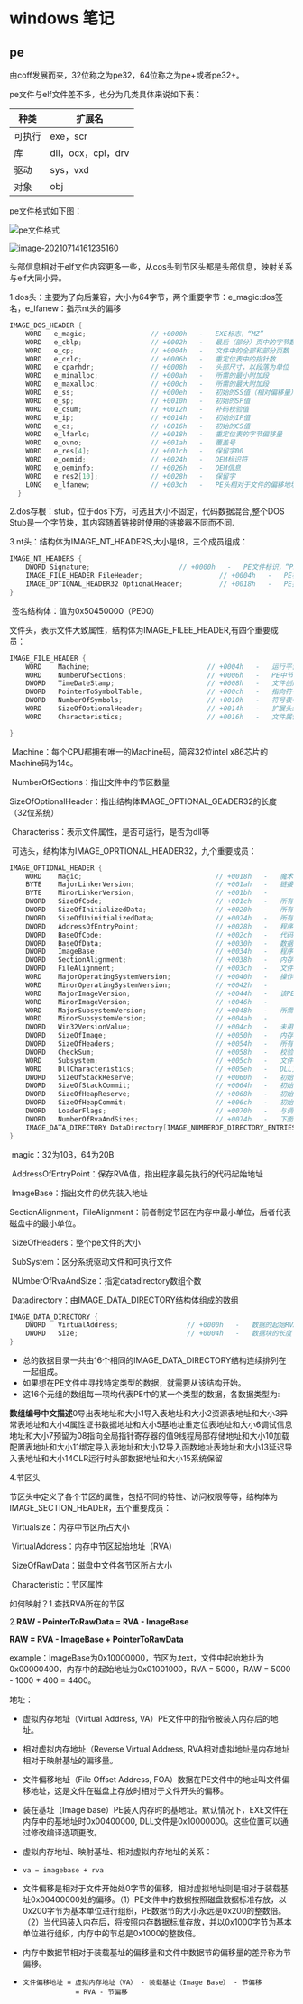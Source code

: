 # windows 笔记

## pe

由coff发展而来，32位称之为pe32，64位称之为pe+或者pe32+。

pe文件与elf文件差不多，也分为几类具体来说如下表：

| 种类   | 扩展名             |
| ------ | ------------------ |
| 可执行 | exe，scr           |
| 库     | dll，ocx，cpl，drv |
| 驱动   | sys，vxd           |
| 对象   | obj                |

pe文件格式如下图：

![pe文件格式](../assets/post/pe文件格式.png)

![image-20210714161235160](../assets/post/image-20210714161235160.png)

头部信息相对于elf文件内容更多一些，从cos头到节区头都是头部信息，映射关系与elf大同小异。

1.dos头：主要为了向后兼容，大小为64字节，两个重要字节：e_magic:dos签名，e_lfanew：指示nt头的偏移

```c
IMAGE_DOS_HEADER {
    WORD   e_magic;                // +0000h   -   EXE标志，“MZ”
    WORD   e_cblp;                 // +0002h   -   最后（部分）页中的字节数
    WORD   e_cp;                   // +0004h   -   文件中的全部和部分页数
    WORD   e_crlc;                 // +0006h   -   重定位表中的指针数
    WORD   e_cparhdr;              // +0008h   -   头部尺寸，以段落为单位
    WORD   e_minalloc;             // +000ah   -   所需的最小附加段
    WORD   e_maxalloc;             // +000ch   -   所需的最大附加段
    WORD   e_ss;                   // +000eh   -   初始的SS值（相对偏移量）
    WORD   e_sp;                   // +0010h   -   初始的SP值
    WORD   e_csum;                 // +0012h   -   补码校验值
    WORD   e_ip;                   // +0014h   -   初始的IP值
    WORD   e_cs;                   // +0016h   -   初始的CS值
    WORD   e_lfarlc;               // +0018h   -   重定位表的字节偏移量
    WORD   e_ovno;                 // +001ah   -   覆盖号
    WORD   e_res[4];               // +001ch   -   保留字00
    WORD   e_oemid;                // +0024h   -   OEM标识符
    WORD   e_oeminfo;              // +0026h   -   OEM信息
    WORD   e_res2[10];             // +0028h   -   保留字
    LONG   e_lfanew;               // +003ch   -   PE头相对于文件的偏移地址
  }
```



2.dos存根：stub，位于dos下方，可选且大小不固定，代码数据混合,整个DOS Stub是一个字节块，其内容随着链接时使用的链接器不同而不同.

3.nt头：结构体为IMAGE_NT_HEADERS,大小是f8，三个成员组成：

```c
IMAGE_NT_HEADERS {
    DWORD Signature;                      // +0000h   -   PE文件标识，“PE00”
    IMAGE_FILE_HEADER FileHeader;                   // +0004h   -   PE标准头
    IMAGE_OPTIONAL_HEADER32 OptionalHeader;         // +0018h   -   PE扩展头
}
```

​	签名结构体：值为0x50450000（PE00）

​	文件头，表示文件大致属性，结构体为IMAGE_FILEE_HEADER,有四个重要成员：

```c
IMAGE_FILE_HEADER {
    WORD    Machine;                             // +0004h   -   运行平台
    WORD    NumberOfSections;                    // +0006h   -   PE中节的数量
    DWORD   TimeDateStamp;                       // +0008h   -   文件创建日期和时间
    DWORD   PointerToSymbolTable;                // +000ch   -   指向符号表
    DWORD   NumberOfSymbols;                     // +0010h   -   符号表中的符号数量
    WORD    SizeOfOptionalHeader;                // +0014h   -   扩展头结构的长度
    WORD    Characteristics;                     // +0016h   -   文件属性

}
```



​		Machine：每个CPU都拥有唯一的Machine码，简容32位intel x86芯片的Machine码为14c。

​		NumberOfSections：指出文件中的节区数量

​		SizeOfOptionalHeader：指出结构体IMAGE_OPTIONAL_GEADER32的长度（32位系统）

​		Characteriss：表示文件属性，是否可运行，是否为dll等

​	可选头，结构体为IMAGE_OPRTIONAL_HEADER32，九个重要成员：

```c
IMAGE_OPTIONAL_HEADER {
    WORD    Magic;                                 // +0018h   -   魔术字107h = ROM Image，10bh = exe Image
    BYTE    MajorLinkerVersion;                    // +001ah   -   链接器版本号
    BYTE    MinorLinkerVersion;                    // +001bh   -   
    DWORD   SizeOfCode;                            // +001ch   -   所有含代码的节的总大小
    DWORD   SizeOfInitializedData;                 // +0020h   -   所有含已初始化数据的节的总大小
    DWORD   SizeOfUninitializedData;               // +0024h   -   所有含未初始化数据的节的大小
    DWORD   AddressOfEntryPoint;                   // +0028h   -   程序执行入口RVA
    DWORD   BaseOfCode;                            // +002ch   -   代码的节的起始RVA
    DWORD   BaseOfData;                            // +0030h   -   数据的节的起始RVA
    DWORD   ImageBase;                             // +0034h   -   程序的建议装载地址
    DWORD   SectionAlignment;                      // +0038h   -   内存中的节的对齐粒度
    DWORD   FileAlignment;                         // +003ch   -   文件中的节的对齐粒度
    WORD    MajorOperatingSystemVersion;           // +0040h   -   操作系统版本号
    WORD    MinorOperatingSystemVersion;           // +0042h   -   
    WORD    MajorImageVersion;                     // +0044h   -   该PE的版本号
    WORD    MinorImageVersion;                     // +0046h   -   
    WORD    MajorSubsystemVersion;                 // +0048h   -   所需子系统的版本号
    WORD    MinorSubsystemVersion;                 // +004ah   -   
    DWORD   Win32VersionValue;                     // +004ch   -   未用
    DWORD   SizeOfImage;                           // +0050h   -   内存中的整个PE映象尺寸
    DWORD   SizeOfHeaders;                         // +0054h   -   所有头+节表的大小
    DWORD   CheckSum;                              // +0058h   -   校验和
    WORD    Subsystem;                             // +005ch   -   文件的子系统
    WORD    DllCharacteristics;                    // +005eh   -   DLL文件特性
    DWORD   SizeOfStackReserve;                    // +0060h   -   初始化时的栈大小
    DWORD   SizeOfStackCommit;                     // +0064h   -   初始化时实际提交的栈大小
    DWORD   SizeOfHeapReserve;                     // +0068h   -   初始化时保留的堆大小
    DWORD   SizeOfHeapCommit;                      // +006ch   -   初始化时实际提交的堆大小
    DWORD   LoaderFlags;                           // +0070h   -   与调试有关
    DWORD   NumberOfRvaAndSizes;                   // +0074h   -   下面的数据目录结构的项目数量
    IMAGE_DATA_DIRECTORY DataDirectory[IMAGE_NUMBEROF_DIRECTORY_ENTRIES];     // 0078h   -   数据目录
}
```



​		magic：32为10B，64为20B

​		AddressOfEntryPoint：保存RVA值，指出程序最先执行的代码起始地址

​		ImageBase：指出文件的优先装入地址

​		SectionAlignment，FileAlignment：前者制定节区在内存中最小单位，后者代表磁盘中的最小单位。

​		SizeOfHeaders：整个pe文件的大小

​		SubSystem：区分系统驱动文件和可执行文件

​		NUmberOfRvaAndSize：指定datadirectory数组个数

​		Datadirectory：由IMAGE_DATA_DIRECTORY结构体组成的数组

```c
IMAGE_DATA_DIRECTORY {
    DWORD   VirtualAddress;                 // +0000h   -   数据的起始RVA
    DWORD   Size;                           // +0004h   -   数据块的长度
}
```

- 总的数据目录一共由16个相同的IMAGE_DATA_DIRECTORY结构连续排列在一起组成。
- 如果想在PE文件中寻找特定类型的数据，就需要从该结构开始。
- 这16个元组的数组每一项均代表PE中的某一个类型的数据，各数据类型为:

**数组编号中文描述**0导出表地址和大小1导入表地址和大小2资源表地址和大小3异常表地址和大小4属性证书数据地址和大小5基地址重定位表地址和大小6调试信息地址和大小7预留为08指向全局指针寄存器的值9线程局部存储地址和大小10加载配置表地址和大小11绑定导入表地址和大小12导入函数地址表地址和大小13延迟导入表地址和大小14CLR运行时头部数据地址和大小15系统保留



4.节区头

​	节区头中定义了各个节区的属性，包括不同的特性、访问权限等等，结构体为IMAGE_SECTION_HEADER，五个重要成员：

​	Virtualsize：内存中节区所占大小

​	VirtualAddress：内存中节区起始地址（RVA）

​	SizeOfRawData：磁盘中文件各节区所占大小

​	Characteristic：节区属性

如何映射？1.查找RVA所在的节区

2.**RAW - PointerToRawData = RVA - ImageBase**

**RAW = RVA - ImageBase + PointerToRawData**

example：ImageBase为0x10000000，节区为.text，文件中起始地址为0x00000400，内存中的起始地址为0x01001000，RVA = 5000，RAW = 5000 - 1000 + 400 = 4400。

地址：

- 虚拟内存地址（Virtual Address, VA）PE文件中的指令被装入内存后的地址。

- 相对虚拟内存地址（Reverse Virtual Address, RVA相对虚拟地址是内存地址相对于映射基址的偏移量。

- 文件偏移地址（File Offset Address, FOA）数据在PE文件中的地址叫文件偏移地址，这是文件在磁盘上存放时相对于文件开头的偏移。

- 装在基址（Image base）PE装入内存时的基地址。默认情况下，EXE文件在内存中的基地址时0x00400000, DLL文件是0x10000000。这些位置可以通过修改编译选项更改。

- 虚拟内存地址、映射基址、相对虚拟内存地址的关系：

- `va = imagebase + rva`

- 文件偏移是相对于文件开始处0字节的偏移，相对虚拟地址则是相对于装载基址0x00400000处的偏移。（1）PE文件中的数据按照磁盘数据标准存放，以0x200字节为基本单位进行组织，PE数据节的大小永远是0x200的整数倍。（2）当代码装入内存后，将按照内存数据标准存放，并以0x1000字节为基本单位进行组织，内存中的节总是0x1000的整数倍。

- 内存中数据节相对于装载基址的偏移量和文件中数据节的偏移量的差异称为节偏移。

- ```text
  文件偏移地址 = 虚拟内存地址（VA） - 装载基址（Image Base） - 节偏移 
               = RVA - 节偏移
  ```

